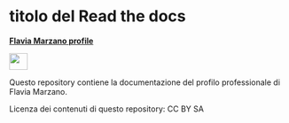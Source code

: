 # titolo del Read the docs


[**Flavia Marzano profile**](https://flaviamarzano.readthedocs.io)  
<p><img class="imageLeft" style="width: 33px; height: 30px;" src="https://flaviamarzano.readthedocs.io/it/latest/_static/logo.JPG"></p>

Questo repository contiene la documentazione del profilo professionale di Flavia Marzano. 


Licenza dei contenuti di questo repository: CC BY SA




